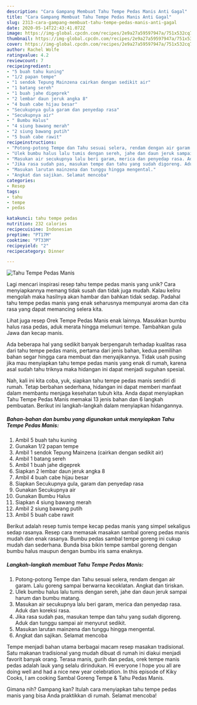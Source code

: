```yaml
---
description: "Cara Gampang Membuat Tahu Tempe Pedas Manis Anti Gagal"
title: "Cara Gampang Membuat Tahu Tempe Pedas Manis Anti Gagal"
slug: 2313-cara-gampang-membuat-tahu-tempe-pedas-manis-anti-gagal
date: 2020-05-14T22:43:41.072Z
image: https://img-global.cpcdn.com/recipes/2e9a27a59597947a/751x532cq70/tahu-tempe-pedas-manis-foto-resep-utama.jpg
thumbnail: https://img-global.cpcdn.com/recipes/2e9a27a59597947a/751x532cq70/tahu-tempe-pedas-manis-foto-resep-utama.jpg
cover: https://img-global.cpcdn.com/recipes/2e9a27a59597947a/751x532cq70/tahu-tempe-pedas-manis-foto-resep-utama.jpg
author: Rachel Wolfe
ratingvalue: 4.2
reviewcount: 7
recipeingredient:
- "5 buah tahu kuning"
- "1/2 papan tempe"
- "1 sendok Tepung Mainzena cairkan dengan sedikit air"
- "1 batang sereh"
- "1 buah jahe digeprek"
- "2 lembar daun jeruk angka 8"
- "4 buah cabe hijau besar"
- "Secukupnya gula garam dan penyedap rasa"
- "Secukupnya air"
- " Bumbu Halus"
- "4 siung bawang merah"
- "2 siung bawang putih"
- "5 buah cabe rawit"
recipeinstructions:
- "Potong-potong Tempe dan Tahu sesuai selera, rendam dengan air garam. Lalu goreng sampai berwarna kecoklatan. Angkat dan tiriskan."
- "Ulek bumbu halus lalu tumis dengan sereh, jahe dan daun jeruk sampai harum dan bumbu matang."
- "Masukan air secukupnya lalu beri garam, merica dan penyedap rasa. Aduk dan koreksi rasa."
- "Jika rasa sudah pas, masukan tempe dan tahu yang sudah digoreng. Aduk dan tunggu sampai air menyurut sedikit."
- "Masukan larutan mainzena dan tunggu hingga mengental."
- "Angkat dan sajikan. Selamat mencoba"
categories:
- Resep
tags:
- tahu
- tempe
- pedas

katakunci: tahu tempe pedas 
nutrition: 232 calories
recipecuisine: Indonesian
preptime: "PT17M"
cooktime: "PT33M"
recipeyield: "2"
recipecategory: Dinner

---
```



![Tahu Tempe Pedas Manis](https://img-global.cpcdn.com/recipes/2e9a27a59597947a/751x532cq70/tahu-tempe-pedas-manis-foto-resep-utama.jpg)

Lagi mencari inspirasi resep tahu tempe pedas manis yang unik? Cara menyiapkannya memang tidak susah dan tidak juga mudah. Kalau keliru mengolah maka hasilnya akan hambar dan bahkan tidak sedap. Padahal tahu tempe pedas manis yang enak seharusnya mempunyai aroma dan cita rasa yang dapat memancing selera kita.

Lihat juga resep Orek Tempe Pedas Manis enak lainnya. Masukkan bumbu halus rasa pedas, aduk merata hingga melumuri tempe. Tambahkan gula Jawa dan kecap manis.

Ada beberapa hal yang sedikit banyak berpengaruh terhadap kualitas rasa dari tahu tempe pedas manis, pertama dari jenis bahan, kedua pemilihan bahan segar hingga cara membuat dan menyajikannya. Tidak usah pusing jika mau menyiapkan tahu tempe pedas manis yang enak di rumah, karena asal sudah tahu triknya maka hidangan ini dapat menjadi suguhan spesial.


Nah, kali ini kita coba, yuk, siapkan tahu tempe pedas manis sendiri di rumah. Tetap berbahan sederhana, hidangan ini dapat memberi manfaat dalam membantu menjaga kesehatan tubuh kita. Anda dapat menyiapkan Tahu Tempe Pedas Manis memakai 13 jenis bahan dan 6 langkah pembuatan. Berikut ini langkah-langkah dalam menyiapkan hidangannya.

<!--inarticleads1-->

##### Bahan-bahan dan bumbu yang digunakan untuk menyiapkan Tahu Tempe Pedas Manis:

1. Ambil 5 buah tahu kuning
1. Gunakan 1/2 papan tempe
1. Ambil 1 sendok Tepung Mainzena (cairkan dengan sedikit air)
1. Ambil 1 batang sereh
1. Ambil 1 buah jahe digeprek
1. Siapkan 2 lembar daun jeruk angka 8
1. Ambil 4 buah cabe hijau besar
1. Siapkan Secukupnya gula, garam dan penyedap rasa
1. Gunakan Secukupnya air
1. Gunakan  Bumbu Halus
1. Siapkan 4 siung bawang merah
1. Ambil 2 siung bawang putih
1. Ambil 5 buah cabe rawit


Berikut adalah resep tumis tempe kecap pedas manis yang simpel sekaligus sedap rasanya. Resep cara memasak masakan sambal goreng pedas manis mudah dan enak rasanya. Bumbu pedas sambal tempe goreng ini cukup mudah dan sederhana. Bunda bisa bikin tempe sambal goreng dengan bumbu halus maupun dengan bumbu iris sama enaknya. 

<!--inarticleads2-->

##### Langkah-langkah membuat Tahu Tempe Pedas Manis:

1. Potong-potong Tempe dan Tahu sesuai selera, rendam dengan air garam. Lalu goreng sampai berwarna kecoklatan. Angkat dan tiriskan.
1. Ulek bumbu halus lalu tumis dengan sereh, jahe dan daun jeruk sampai harum dan bumbu matang.
1. Masukan air secukupnya lalu beri garam, merica dan penyedap rasa. Aduk dan koreksi rasa.
1. Jika rasa sudah pas, masukan tempe dan tahu yang sudah digoreng. Aduk dan tunggu sampai air menyurut sedikit.
1. Masukan larutan mainzena dan tunggu hingga mengental.
1. Angkat dan sajikan. Selamat mencoba


Tempe menjadi bahan utama berbagai macam resep masakan tradisional. Satu makanan tradisional yang mudah dibuat di rumah ini diakui menjadi favorit banyak orang. Terasa manis, gurih dan pedas, orek tempe manis pedas adalah lauk yang selalu dirindukan. Hi everyone I hope you all are doing well and had a nice new year celebration. In this episode of Kiky Cooks, I am cooking Sambal Goreng Tempe &amp; Tahu Pedas Manis. 

Gimana nih? Gampang kan? Itulah cara menyiapkan tahu tempe pedas manis yang bisa Anda praktikkan di rumah. Selamat mencoba!
